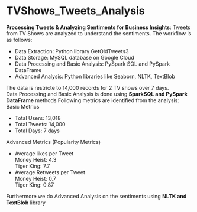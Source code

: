 # TVShows_Tweets_Analysis

**Processing Tweets & Analyzing Sentiments for Business Insights**: Tweets from TV Shows are analyzed to understand the sentiments. The workflow is as follows: <br>
- Data Extraction: Python library GetOldTweets3
- Data Storage: MySQL database on Google Cloud
- Data Processing and Basic Analysis: PySpark SQL and PySpark DataFrame
- Advanced Analysis: Python libraries like Seaborn, NLTK, TextBlob

The data is restricte to 14,000 records for 2 TV shows over 7 days.  <br>
Data Processing and Basic Analysis is done using **SparkSQL and PySpark DataFrame** methods
Following metrics are identified from the analysis: <br>
Basic Metrics <br>
 - Total Users: 13,018
 - Total Tweets: 14,000
 - Total Days: 7 days <br>
 
Advanced Metrics (Popularity Metrics) <br>
- Average likes per Tweet <br>
Money Heist: 4.3 <br>
Tiger King: 7.7
- Average Retweets per Tweet  <br>
Money Heist: 0.7 <br>
Tiger King: 0.87 <br>

Furthermore we do Advanced Analysis on the sentiments using **NLTK and TextBlob** library <br>

 
